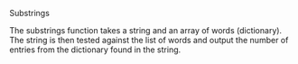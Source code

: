 Substrings

The substrings function takes a string and an array of words (dictionary). The string is then tested against the list of words and output the number of entries from the dictionary found in the string. 
